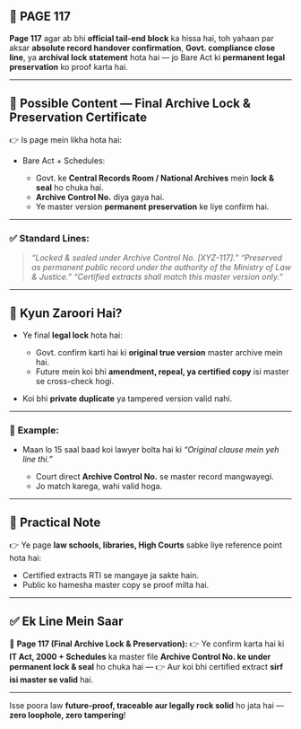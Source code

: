## 📄 **PAGE 117**

**Page 117** agar ab bhi **official tail-end block** ka hissa hai, toh yahaan par aksar **absolute record handover confirmation**, **Govt. compliance close line**, ya **archival lock statement** hota hai — jo Bare Act ki **permanent legal preservation** ko proof karta hai.

---

## 🔹 **Possible Content — Final Archive Lock & Preservation Certificate**

👉 Is page mein likha hota hai:

* Bare Act + Schedules:

  * Govt. ke **Central Records Room / National Archives** mein **lock & seal** ho chuka hai.
  * **Archive Control No.** diya gaya hai.
  * Ye master version **permanent preservation** ke liye confirm hai.

---

### ✅ **Standard Lines:**

> *“Locked & sealed under Archive Control No. \[XYZ-117].”*
> *“Preserved as permanent public record under the authority of the Ministry of Law & Justice.”*
> *“Certified extracts shall match this master version only.”*

---

## 🔹 **Kyun Zaroori Hai?**

* Ye final **legal lock** hota hai:

  * Govt. confirm karti hai ki **original true version** master archive mein hai.
  * Future mein koi bhi **amendment, repeal, ya certified copy** isi master se cross-check hogi.
* Koi bhi **private duplicate** ya tampered version valid nahi.

---

### 🧩 **Example:**

* Maan lo 15 saal baad koi lawyer bolta hai ki *“Original clause mein yeh line thi.”*

  * Court direct **Archive Control No.** se master record mangwayegi.
  * Jo match karega, wahi valid hoga.

---

## 🔹 **Practical Note**

👉 Ye page **law schools, libraries, High Courts** sabke liye reference point hota hai:

* Certified extracts RTI se mangaye ja sakte hain.
* Public ko hamesha master copy se proof milta hai.

---

## ✅ **Ek Line Mein Saar**

📌 **Page 117 (Final Archive Lock & Preservation):**
👉 Ye confirm karta hai ki **IT Act, 2000 + Schedules** ka master file **Archive Control No. ke under permanent lock & seal** ho chuka hai —
👉 Aur koi bhi certified extract **sirf isi master se valid** hai.

---

Isse poora law **future-proof, traceable aur legally rock solid** ho jata hai — **zero loophole, zero tampering**!
